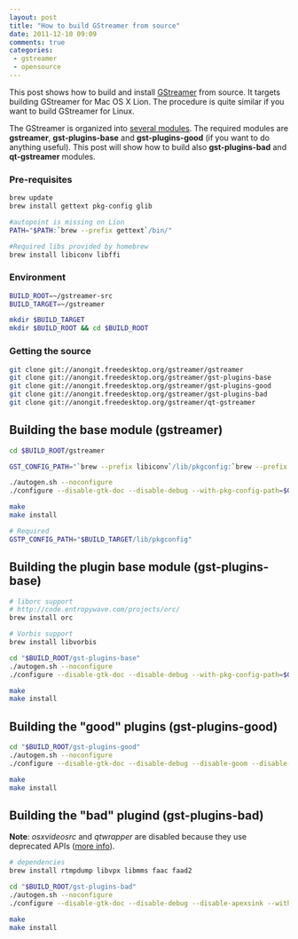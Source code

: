 ```yaml
---
layout: post
title: "How to build GStreamer from source"
date: 2011-12-10 09:09
comments: true
categories:
 - gstreamer
 - opensource
---
```


This post shows how to build and install [GStreamer](http://gstreamer.freedesktop.org/) from source. It targets building GStreamer for Mac OS X Lion. The procedure is quite similar if you want to build GStreamer for Linux.

The GStreamer is organized into [several modules](http://gstreamer.freedesktop.org/modules/). The required modules are **gstreamer**, **gst-plugins-base** and **gst-plugins-good** (if you want to do anything useful). This post will show how to build also **gst-plugins-bad** and **qt-gstreamer** modules.

### Pre-requisites

``` bash
brew update
brew install gettext pkg-config glib

#autopoint is missing on Lion
PATH="$PATH:`brew --prefix gettext`/bin/"

#Required libs provided by homebrew
brew install libiconv libffi
```

### Environment

``` bash
BUILD_ROOT=~/gstreamer-src
BUILD_TARGET=~/gstreamer

mkdir $BUILD_TARGET
mkdir $BUILD_ROOT && cd $BUILD_ROOT
```

### Getting the source

``` bash
git clone git://anongit.freedesktop.org/gstreamer/gstreamer
git clone git://anongit.freedesktop.org/gstreamer/gst-plugins-base
git clone git://anongit.freedesktop.org/gstreamer/gst-plugins-good
git clone git://anongit.freedesktop.org/gstreamer/gst-plugins-bad
git clone git://anongit.freedesktop.org/gstreamer/qt-gstreamer
```

## Building the base module (gstreamer)

``` bash
cd $BUILD_ROOT/gstreamer

GST_CONFIG_PATH="`brew --prefix libiconv`/lib/pkgconfig:`brew --prefix libffi`/lib/pkgconfig:`brew --prefix gettext`/lib/pkgconfig"

./autogen.sh --noconfigure
./configure --disable-gtk-doc --disable-debug --with-pkg-config-path=$GST_CONFIG_PATH --prefix=$BUILD_TARGET

make
make install

# Required
GSTP_CONFIG_PATH="$BUILD_TARGET/lib/pkgconfig"
```

## Building the plugin base module (gst-plugins-base)

``` bash
# liborc support
# http://code.entropywave.com/projects/orc/
brew install orc

# Vorbis support
brew install libvorbis

cd "$BUILD_ROOT/gst-plugins-base"
./autogen.sh --noconfigure
./configure --disable-gtk-doc --disable-debug --with-pkg-config-path=$GSTP_CONFIG_PATH --prefix=$BUILD_TARGET

make
make install
```

## Building the "good" plugins (gst-plugins-good)

``` bash
cd "$BUILD_ROOT/gst-plugins-good"
./autogen.sh --noconfigure
./configure --disable-gtk-doc --disable-debug --disable-goom --disable-libpng --with-pkg-config-path=$GSTP_CONFIG_PATH --prefix=$BUILD_TARGET

make
make install
```

## Building the "bad" plugind (gst-plugins-bad)

**Note**: *osxvideosrc* and *qtwrapper* are disabled because they use deprecated APIs ([more info](http://code.google.com/p/ossbuild/wiki/MacBuild)).

``` bash
# dependencies
brew install rtmpdump libvpx libmms faac faad2

cd "$BUILD_ROOT/gst-plugins-bad"
./autogen.sh --noconfigure
./configure --disable-gtk-doc --disable-debug --disable-apexsink --with-pkg-config-path=$GSTP_CONFIG_PATH --prefix=$BUILD_TARGET

make
make install
```